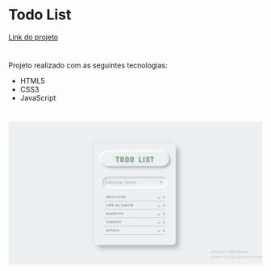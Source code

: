<h1>Todo List</h1>

<a href="https://todolist-313yv2rwn-emanuellyfernandes.vercel.app/">Link do projeto</a>

#

Projeto realizado com as seguintes tecnologias:
* HTML5
* CSS3
* JavaScript

#
<img src="todo-list.jpeg">

